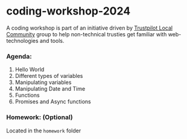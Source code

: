 # coding-workshop-2024

A coding workshop is part of an initiative driven by [Trustpilot Local Community](https://links.simpplr.com/?u=https%3A%2F%2Ftrustpilot-hub--simpplr.vf.force.com%2Fapex%2Fsimpplr__app%3Fu%3D%2Fsite%2Fa1409000003PsJ5AAK%2Fpage%2Fa125q0000016r0HAAQ) group to help non-technical trusties get familiar with web-technologies and tools. 

### Agenda:

1. Hello World
2. Different types of variables
3. Manipulating variables 
4. Manipulating Date and Time
5. Functions  
6. Promises and Async functions

### Homework: (Optional)
Located in the `homework` folder